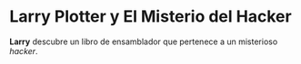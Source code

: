# Larry Plotter y El Misterio del Hacker

**Larry** descubre un libro de ensamblador que pertenece a un misterioso *hacker*.